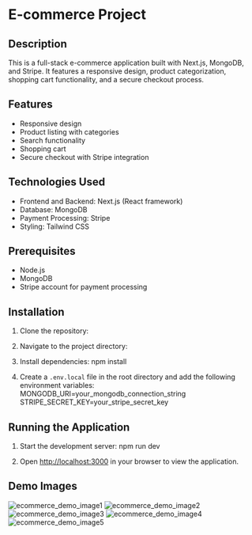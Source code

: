 # E-commerce Project

## Description
This is a full-stack e-commerce application built with Next.js, MongoDB, and Stripe. It features a responsive design, product categorization, shopping cart functionality, and a secure checkout process.

## Features
- Responsive design 
- Product listing with categories
- Search functionality
- Shopping cart
- Secure checkout with Stripe integration


## Technologies Used
- Frontend and Backend: Next.js (React framework)
- Database: MongoDB
- Payment Processing: Stripe
- Styling: Tailwind CSS

## Prerequisites
- Node.js 
- MongoDB 
- Stripe account for payment processing

## Installation
1. Clone the repository:

2. Navigate to the project directory:

3. Install dependencies:
npm install

4. Create a `.env.local` file in the root directory and add the following environment variables:
MONGODB_URI=your_mongodb_connection_string
STRIPE_SECRET_KEY=your_stripe_secret_key


## Running the Application
1. Start the development server:
npm run dev

2. Open [http://localhost:3000](http://localhost:3000) in your browser to view the application.

## Demo Images
![ecommerce_demo_image1](https://github.com/user-attachments/assets/037453f9-871c-4021-93a1-339ba6ebd26a)
![ecommerce_demo_image2](https://github.com/user-attachments/assets/d00cef47-8104-4011-a9cd-5b524f58723c)
![ecommerce_demo_image3](https://github.com/user-attachments/assets/3f4fefb8-44c7-471f-819e-56bd2bca610e)
![ecommerce_demo_image4](https://github.com/user-attachments/assets/4e9f1f0f-4e3e-4f44-a143-be25db9ba812)
![ecommerce_demo_image5](https://github.com/user-attachments/assets/24b5e2e5-01b8-4cf3-8d95-2fc1473e0ccb)




